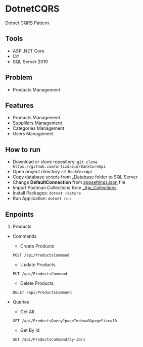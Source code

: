 # DotnetCQRS

Dotnet CQRS Pattern

## Tools
- ASP .NET Core
- C#
- SQL Server 2019

## Problem
- Products Management

## Features
- Products Management
- Supplilers Management
- Categories Management
- Users Management


## How to run
- Download or clone repository: `git clone https://github.com/ortizdavid/BankCoreApi`
- Open project directory `cd BankCoreApi`
- Copy database scripts from [_Database](_Database) folder to SQL Server
- Change **__DefaultConnection__** from [appsettings.json](appsettings.json) file
- Import Postman Collections from [_Api_Collections](_Api_Collections)
- Install Packages: `dotnet restore`
- Run Application: `dotnet run`

## Enpoints
1. Products
 - Commands
    - Create Products
    ```http
    POST /api/ProductsCommand
    ```
    - Update Products
    ```http
    PUT /api/ProductsCommand
    ```
    - Delete Products
    ```http
    DELET /api/ProductsCommand
    ```

 - Queries
    - Get All
    ```http
    GET /api/ProductsQuery?pageIndex=0&pageSize=10
    ```
    - Get By Id
    ```http
    GET /api/ProductsCommand/by-id/1
    ```